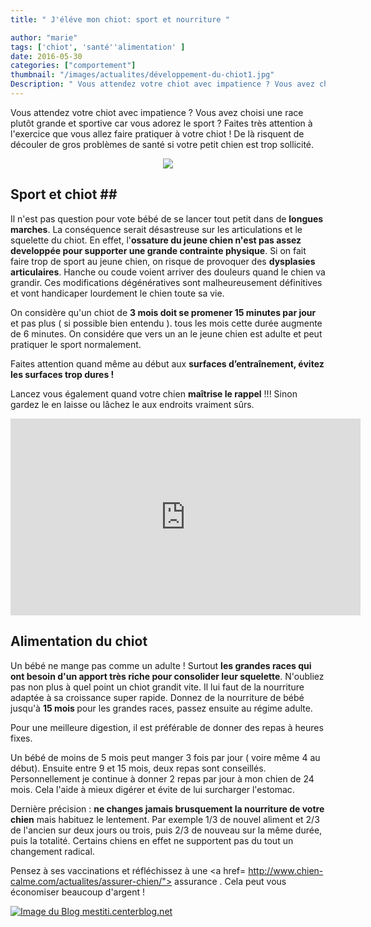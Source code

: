 ```yaml
---
title: " J'éléve mon chiot: sport et nourriture "

author: "marie"
tags: ['chiot', 'santé''alimentation' ]
date: 2016-05-30
categories: ["comportement"]
thumbnail: "/images/actualites/développement-du-chiot1.jpg"
Description: " Vous attendez votre chiot avec impatience ? Vous avez choisi une race plutôt grande et sportive car vous adorez le sport ? Faites très attention à l'exercice que vous allez faire pratiquer à votre chiot ! De là risquent de découler de gros problèmes de santé si votre petit chien est trop sollicité.   "
---
```

Vous attendez votre chiot avec impatience ? Vous avez choisi une race plutôt grande et sportive car vous adorez le sport ? Faites très attention à l'exercice que vous allez faire pratiquer à votre chiot ! De là risquent de découler de gros problèmes de santé si votre petit chien est trop sollicité.


<p align="center"><img src="/images/actualites/alim-puppy.png"class="img-responsive"></p>







## Sport et chiot ##

Il n'est pas question pour vote bébé de se lancer tout petit dans de <b>longues marches</b>. La conséquence serait désastreuse sur les articulations et le squelette du chiot. En effet, l'<b>ossature du jeune chien n'est pas assez developpée pour supporter une grande contrainte physique</b>. Si on fait faire trop de sport au jeune chien, on risque de provoquer des <b>dysplasies articulaires</b>. Hanche ou coude voient arriver des douleurs quand le chien va grandir. Ces modifications dégénératives sont malheureusement définitives et vont handicaper lourdement le chien toute sa vie.


On considère qu'un chiot de <b>3 mois doit se promener 15 minutes par jour</b> et pas plus ( si possible bien entendu ). tous les mois cette durée augmente de 6 minutes.  On considére que vers un an le jeune chien est adulte et peut pratiquer le sport normalement.

Faites attention quand même au début aux <b>surfaces d’entraînement, évitez les surfaces trop dures !</b>

Lancez vous également quand votre chien <b> maîtrise le rappel</b> !!! Sinon gardez le en laisse ou lâchez le aux endroits vraiment sûrs.


<p align="center"><iframe width="560" height="315" src="https://www.youtube.com/embed/tTFn4hxl1Z8" frameborder="0" allowfullscreen></iframe>







<h2> Alimentation du chiot </h2>

Un bébé ne mange pas comme un adulte ! Surtout <b>les grandes races qui ont besoin d'un apport très riche pour consolider leur squelette</b>. N'oubliez pas non plus à quel point un chiot grandit vite. Il lui faut de la nourriture adaptée à sa croissance super rapide. Donnez de la nourriture de bébé jusqu'à <b>15 mois </b>pour les grandes races, passez ensuite au régime adulte.

Pour une meilleure digestion, il est préférable de donner des repas à heures fixes.

Un bébé de moins de 5 mois peut manger 3 fois par jour ( voire même 4 au début). Ensuite entre 9 et 15 mois, deux repas sont conseillés. Personnellement je continue à donner 2 repas par jour à mon chien de 24 mois. Cela l'aide à mieux digérer et évite de lui surcharger l'estomac.

Dernière précision : <b>ne changes jamais brusquement la nourriture de votre chien</b> mais habituez le lentement. Par exemple 1/3 de nouvel aliment et 2/3 de l'ancien sur deux jours ou trois, puis 2/3 de nouveau sur la même durée, puis la totalité. Certains chiens en effet ne supportent pas du tout un changement radical.


Pensez à ses vaccinations et réfléchissez à une <a href= http://www.chien-calme.com/actualites/assurer-chien/"> assurance </a>. Cela peut vous économiser beaucoup d'argent !


<a href="http://mestiti.centerblog.net"><img src="http://mestiti.m.e.pic.centerblog.net/2cw6t1zj.gif" border="0"  alt="Image du Blog mestiti.centerblog.net" /></a>

